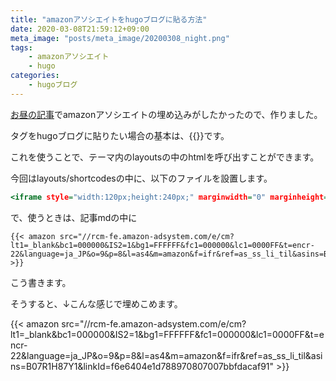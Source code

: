 ```yaml
---
title: "amazonアソシエイトをhugoブログに貼る方法"
date: 2020-03-08T21:59:12+09:00
meta_image: "posts/meta_image/20200308_night.png"
tags: 
    - amazonアソシエイト
    - hugo
categories: 
    - hugoブログ
---
```


[お昼の記事](../20200308_lunch/)でamazonアソシエイトの埋め込みがしたかったので、作りました。

タグをhugoブログに貼りたい場合の基本は、\{\{\}\}です。

これを使うことで、テーマ内のlayoutsの中のhtmlを呼び出すことができます。

今回はlayouts/shortcodesの中に、以下のファイルを設置します。

```html:amazon.html
<iframe style="width:120px;height:240px;" marginwidth="0" marginheight="0" scrolling="no" frameborder="0" src="{{.Get "src"}}"></iframe>
```

で、使うときは、記事mdの中に

```
{{< amazon src="//rcm-fe.amazon-adsystem.com/e/cm?lt1=_blank&bc1=000000&IS2=1&bg1=FFFFFF&fc1=000000&lc1=0000FF&t=encr-22&language=ja_JP&o=9&p=8&l=as4&m=amazon&f=ifr&ref=as_ss_li_til&asins=B07R1H87Y1&linkId=f6e6404e1d788970807007bbfdacaf91" >}}
```
こう書きます。

そうすると、↓こんな感じで埋めこめます。

{{< amazon src="//rcm-fe.amazon-adsystem.com/e/cm?lt1=_blank&bc1=000000&IS2=1&bg1=FFFFFF&fc1=000000&lc1=0000FF&t=encr-22&language=ja_JP&o=9&p=8&l=as4&m=amazon&f=ifr&ref=as_ss_li_til&asins=B07R1H87Y1&linkId=f6e6404e1d788970807007bbfdacaf91" >}}
